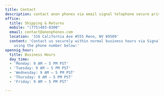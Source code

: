 ```yaml
---
title: Contact
description: contact anon phones via email signal telephone secure private
office:
  title: Shipping & Returns
  mobile: "(775)403-8300"
  email: contact@anonphones.com
  location: '316 California Ave #555 Reno, NV 89509'
  content: 'Contact us securely within normal business hours via Signal Messenger
    using the phone number below:'
opennig_hour:
  title: Business Hours
  day_time:
  - 'Monday: 9 AM – 5 PM PST'
  - 'Tuesday: 9 AM – 5 PM PST'
  - 'Wednesday: 9 AM – 5 PM PST'
  - 'Thursday: 9 AM – 5 PM PST'
  - 'Friday: 9 AM – 5 PM PST'

---
```

